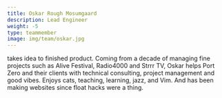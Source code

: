 ```yaml
---
title: Oskar Rough Mosumgaard
description: Lead Engineer
weight: -5
type: teammember
image: img/team/oskar.jpg
---
```


takes idea to finished product. Coming from a decade of managing fine projects such as Alive Festival, Radio4000 and Strrr TV, Oskar helps Port Zero and their clients with technical consulting, project management and good vibes. Enjoys cats, teaching, learning, jazz, and Vim. And has been making websites since float hacks were a thing.

